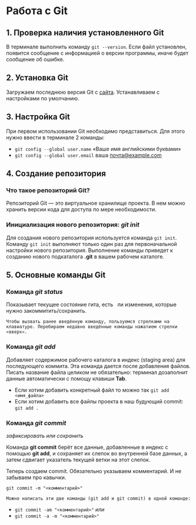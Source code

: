 # Работа с Git
## 1. Проверка наличия установленного Git
В терминале выполнить команду `git --version`. Если файл установлен, появится сообщение с информацией о версии программы, иначе будет сообщение об ошибке.
## 2. Установка Git
Загружаем последнюю версия Git с [сайта](https://git-scm.com/downloads). Устанавливаем с настройками по умолчанию.
## 3. Настройка Git
При первом использовании Git необходимо представиться. Для этого нужно ввести в терминале 2 команды: 

* `git config --global user.name` «Ваше имя английскими буквами»
* `git config --global user.email` ваша почта@example.com 
## 4. Создание репозитория
 ### Что такое репозиторий Git?
 Репозиторий Git — это виртуальное хранилище проекта. В нем можно хранить версии кода для доступа по мере необходимости.
 ### Инициализация нового репозитория: *git init*
 Для создания нового репозитория используется команда `git init`. Команду `git init` выполняют только один раз для первоначальной настройки нового репозитория. Выполнение команды приведет к созданию нового подкаталога **.git** в вашем рабочем каталоге. 
 ## 5. Основные команды Git
 ### Команда *git status*
 Показывает текущее состояние гита, есть   ли изменения, которые нужно закоммитить/сохранить.
 ```
 Чтобы вызвать ранее введённую команду, пользуемся стрелками на клавиатуре. Перебираем недавно введённые команды нажатием стрелки «вверх».
 ```
  ### Команда *git add*
  Добавляет содержимое рабочего каталога в индекс (staging area) для последующего коммита. Эта команда дается после добавления файлов. Писать название файла целиком не обязательно: терминал дозаполнит данные автоматически с помощу клавиши **Tab**.
  * Если хотим добавить конкретный файл то можно так `git add <имя_файла>`
  * Если хотим добавить все файлы проекта в наш будующий commit: `git add .`

  ### Команда *git commit*
 *зафиксировать или сохранить*
 
 Команда **git commit** берёт все данные, добавленные в индекс с помощью **git add**, и сохраняет их слепок во внутренней базе данных, а затем сдвигает указатель текущей ветки на этот слепок.

 Теперь создаем commit. Обязательно указываем комментарий.
И не забываем про кавычки.

`git commit -m "<комментарий>"`

```
Можно написать эти две команды (git add и git commit) в одной команде:
```
* `git commit -аm "<комментарий>"`  *или*
* `git commit -а -m "<комментарий>"`
